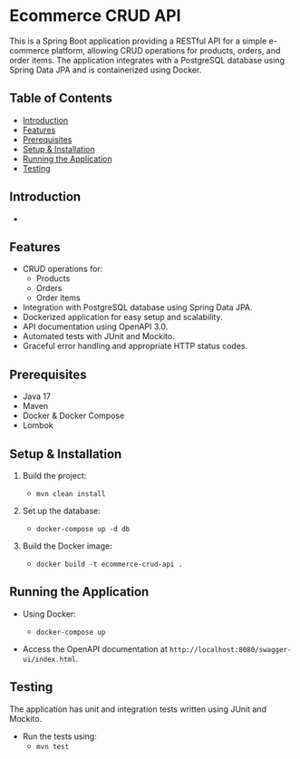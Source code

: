 # Ecommerce CRUD API

This is a Spring Boot application providing a RESTful API for a simple e-commerce platform, allowing CRUD operations for products, orders, and order items. The application integrates with a PostgreSQL database using Spring Data JPA and is containerized using Docker.

## Table of Contents
- [Introduction](#introduction)
- [Features](#features)
- [Prerequisites](#prerequisites)
- [Setup & Installation](#setup--installation)
- [Running the Application](#running-the-application)
- [Testing](#testing)
## Introduction

- 

## Features

- CRUD operations for:
    - Products
    - Orders
    - Order items
- Integration with PostgreSQL database using Spring Data JPA.
- Dockerized application for easy setup and scalability.
- API documentation using OpenAPI 3.0.
- Automated tests with JUnit and Mockito.
- Graceful error handling and appropriate HTTP status codes.

## Prerequisites

- Java 17
- Maven
- Docker & Docker Compose
- Lombok

## Setup & Installation

1. Build the project: 
    - `mvn clean install`

2. Set up the database:
    - `docker-compose up -d db`

3. Build the Docker image:
    - `docker build -t ecommerce-crud-api .`
   
## Running the Application

- Using Docker: 
  - `docker-compose up`

- Access the OpenAPI documentation at `http://localhost:8080/swagger-ui/index.html`.

## Testing

The application has unit and integration tests written using JUnit and Mockito. 
- Run the tests using:
    - `mvn test`